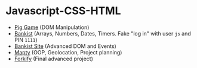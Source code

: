 # Javascript-CSS-HTML

- [Pig Game](https://pig-game-obada.netlify.app) (DOM Manipulation)
- [Bankist](https://bankist-site-obada.netlify.app) (Arrays, Numbers, Dates, Timers. Fake "log in" with user `js` and PIN `1111`)
- [Bankist Site](https://bankist-dom-obada.netlify.app) (Advanced DOM and Events)
- [Mapty](https://mapty-site-obada.netlify.app) (OOP, Geolocation, Project planning)
- [Forkify]() (Final advanced project)
